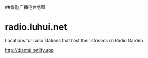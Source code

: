 ##鲁虺广播电台地图

# radio.luhui.net

Locations for radio stations that host their streams on Radio Garden 

http://diantai.netlify.app

